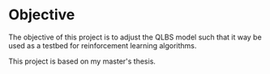 # Objective

The objective of this project is to adjust the QLBS model such that it way be used as a testbed for reinforcement learning algorithms.

This project is based on my master's thesis.
